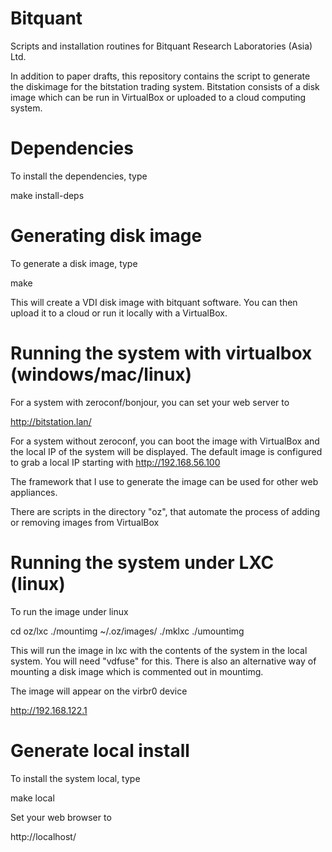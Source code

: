 Bitquant
=================

Scripts and installation routines for Bitquant Research Laboratories
(Asia) Ltd.

In addition to paper drafts, this repository contains the script to
generate the diskimage for the bitstation trading system.  Bitstation
consists of a disk image which can be run in VirtualBox or uploaded to
a cloud computing system.

Dependencies
===========

To install the dependencies, type
   
   make install-deps

Generating disk image
=====================

To generate a disk image, type

   make

This will create a VDI disk image with bitquant software.  You can then
upload it to a cloud or run it locally with a VirtualBox.  

Running the system with virtualbox (windows/mac/linux)
===============================================

For a system  with zeroconf/bonjour, you can set your web server to

http://bitstation.lan/

For a system  without zeroconf, you can boot the image with VirtualBox
and the local IP of the system  will be displayed.  The default image
is configured to grab a local IP starting with http://192.168.56.100

The framework that I use to generate the image can be used for other
web appliances.

There are scripts in the directory "oz", that automate the process of
adding or removing images from VirtualBox

Running the system under LXC (linux)
===================================

To run the image under linux

   cd oz/lxc
   ./mountimg ~/.oz/images/<image name>
   ./mklxc
   ./umountimg

This will run the image in lxc with the contents of the system in the 
local system.  You will need "vdfuse" for this.  There is also an
alternative way of mounting a disk image which is commented out in 
mountimg.

The image will appear on the virbr0 device

http://192.168.122.1


Generate local install
======================

To install the system local, type

   make local

Set your web browser to

http://localhost/



